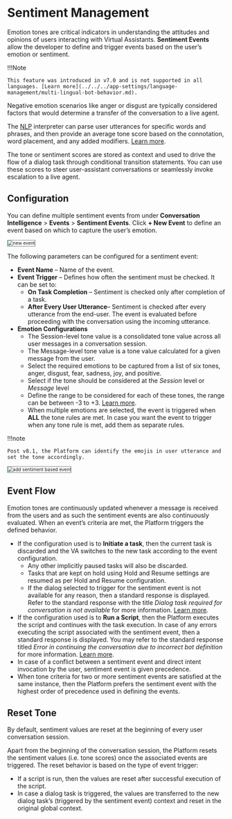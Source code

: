 # Sentiment Management

Emotion tones are critical indicators in understanding the attitudes and opinions of users interacting with Virtual Assistants. **Sentiment Events** allow the developer to define and trigger events based on the user’s emotion or sentiment.

!!!Note

    This feature was introduced in v7.0 and is not supported in all languages. [Learn more](../../../app-settings/language-management/multi-lingual-bot-behavior.md).

Negative emotion scenarios like anger or disgust are typically considered factors that would determine a transfer of the conversation to a live agent.

The [NLP](../../../automation/natural-language/nlp-introduction.md) interpreter can parse user utterances for specific words and phrases, and then provide an average tone score based on the connotation, word placement, and any added modifiers. [Learn more](../../../automation/intelligence/sentiment-management/tone-analysis.md).

The tone or sentiment scores are stored as context and used to drive the flow of a dialog task through conditional transition statements. You can use these scores to steer user-assistant conversations or seamlessly invoke escalation to a live agent.

## Configuration

You can define multiple sentiment events from under **Conversation Intelligence** > **Events** > **Sentiment Events**. Click **+ New Event** to define an event based on which to capture the user’s emotion.

<img src="../images/new-event-window.png" alt="new event" title="new event" style="border: 1px solid gray; zoom:75%;">

The following parameters can be configured for a sentiment event:

* **Event Name** – Name of the event.
* **Event Trigger** – Defines how often the sentiment must be checked. It can be set to:
    * **On Task Completion** – Sentiment is checked only after completion of a task.
    * **After Every User Utterance**– Sentiment is checked after every utterance from the end-user. The event is evaluated before proceeding with the conversation using the incoming utterance.
* **Emotion Configurations**
    * The Session-level tone value is a consolidated tone value across all user messages in a conversation session.
    * The Message-level tone value is a tone value calculated for a given message from the user.
    * Select the required emotions to be captured from a list of six tones, anger, disgust, fear, sadness, joy, and positive.
    * Select if the tone should be considered at the _Session_ level or _Message_ level
    * Define the range to be considered for each of these tones, the range can be between -3 to +3. [Learn more](../../../automation/intelligence/sentiment-management/tone-analysis.md).
    * When multiple emotions are selected, the event is triggered when **ALL** the tone rules are met. In case you want the event to trigger when any tone rule is met, add them as separate rules.

!!!note

    Post v8.1, the Platform can identify the emojis in user utterance and set the tone accordingly.

<img src="../images/add-sentiment-based-event.png" alt="add sentiment based event" title="add sentiment based event" style="border: 1px solid gray; zoom:75%;">

## Event Flow

Emotion tones are continuously updated whenever a message is received from the users and as such the sentiment events are also continuously evaluated. When an event’s criteria are met, the Platform triggers the defined behavior.

* If the configuration used is to **Initiate a task**, then the current task is discarded and the VA switches to the new task according to the event configuration.
    * Any other implicitly paused tasks will also be discarded.
    * Tasks that are kept on hold using Hold and Resume settings are resumed as per Hold and Resume configuration.
    * If the dialog selected to trigger for the sentiment event is not available for any reason, then a standard response is displayed. Refer to the standard response with the title _Dialog task required for conversation is not available_ for more information. [Learn more](../../../automation/intelligence/conversation-management/standard-responses.md).
* If the configuration used is to **Run a Script**, then the Platform executes the script and continues with the task execution. In case of any errors executing the script associated with the sentiment event, then a standard response is displayed. You may refer to the standard response titled _Error in continuing the conversation due to incorrect bot definition_ for more information. [Learn more](../../../automation/intelligence/conversation-management/standard-responses.md).
* In case of a conflict between a sentiment event and direct intent invocation by the user, sentiment event is given precedence.
* When tone criteria for two or more sentiment events are satisfied at the same instance, then the Platform prefers the sentiment event with the highest order of precedence used in defining the events.

## Reset Tone

By default, sentiment values are reset at the beginning of every user conversation session.

Apart from the beginning of the conversation session, the Platform resets the sentiment values (i.e. tone scores) once the associated events are triggered. The reset behavior is based on the type of event trigger:

* If a script is run, then the values are reset after successful execution of the script.
* In case a dialog task is triggered, the values are transferred to the new dialog task’s (triggered by the sentiment event) context and reset in the original global context.